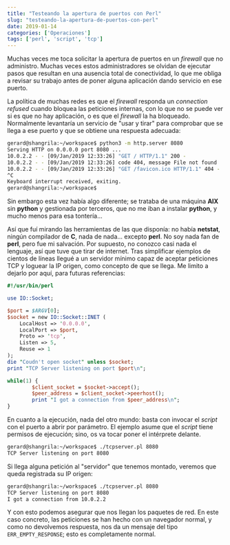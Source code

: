 ```yaml
---
title: "Testeando la apertura de puertos con Perl"
slug: "testeando-la-apertura-de-puertos-con-perl"
date: 2019-01-14
categories: ['Operaciones']
tags: ['perl', 'script', 'tcp']
---
```


Muchas veces me toca solicitar la apertura de puertos en un *firewall* que no administro. Muchas veces estos administradores se olvidan de ejecutar pasos que resultan en una ausencia total de conectividad, lo que me obliga a revisar su trabajo antes de poner alguna aplicación dando servicio en ese puerto.<!--more-->

La política de muchas redes es que el *firewall* responda un *connection refused* cuando bloquea las peticiones internas, con lo que no se puede ver si es que no hay aplicación, o es que el *firewall* la ha bloqueado. Normalmente levantaría un servicio de "usar y tirar" para comprobar que se llega a ese puerto y que se obtiene una respuesta adecuada:

```bash
gerard@shangrila:~/workspace$ python3 -m http.server 8080
Serving HTTP on 0.0.0.0 port 8080 ...
10.0.2.2 - - [09/Jan/2019 12:33:26] "GET / HTTP/1.1" 200 -
10.0.2.2 - - [09/Jan/2019 12:33:26] code 404, message File not found
10.0.2.2 - - [09/Jan/2019 12:33:26] "GET /favicon.ico HTTP/1.1" 404 -
^C
Keyboard interrupt received, exiting.
gerard@shangrila:~/workspace$
```

Sin embargo esta vez había algo diferente; se trataba de una máquina **AIX** sin **python** y gestionada por terceros, que no me iban a instalar **python**, y mucho menos para esa tontería... 

Así que fuí mirando las herramientas de las que disponía: no había **netstat**, ningún compilador de **C**, nada de nada... excepto **perl**. No soy nada fan de **perl**, pero fue mi salvación. Por supuesto, no conozco casi nada el lenguaje, así que tuve que tirar de internet. Tras simplificar ejemplos de cientos de líneas llegué a un servidor mínimo capaz de aceptar peticiones TCP y loguear la IP origen, como concepto de que se llega. Me limito a dejarlo por aquí, para futuras referencias:

```perl
#!/usr/bin/perl

use IO::Socket;

$port = $ARGV[0];
$socket = new IO::Socket::INET (
    LocalHost => '0.0.0.0',
    LocalPort => $port,
    Proto => 'tcp',
    Listen => 5,
    Reuse => 1
);
die "Coudn't open socket" unless $socket;
print "TCP Server listening on port $port\n";

while(1) {
        $client_socket = $socket->accept();
        $peer_address = $client_socket->peerhost();
        print "I got a connection from $peer_address\n";
}
```

En cuanto a la ejecución, nada del otro mundo: basta con invocar el *script* con el puerto a abrir por parámetro. El ejemplo asume que el *script* tiene permisos de ejecución; sino, os va tocar poner el intérprete delante.

```bash
gerard@shangrila:~/workspace$ ./tcpserver.pl 8080
TCP Server listening on port 8080
```


Si llega alguna petición al "servidor" que tenemos montado, veremos que queda registrada su IP origen:

```bash
gerard@shangrila:~/workspace$ ./tcpserver.pl 8080
TCP Server listening on port 8080
I got a connection from 10.0.2.2
```

Y con esto podemos asegurar que nos llegan los paquetes de red. En este caso concreto, las peticiones se han hecho con un navegador normal, y como no devolvemos respuesta, nos da un mensaje del tipo `ERR_EMPTY_RESPONSE`; esto es completamente normal.
